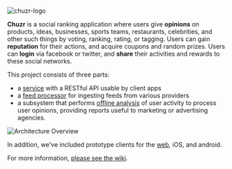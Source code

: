 
![chuzr-logo](http://i.imgur.com/SVmuICp.png)

**Chuzr** is a social ranking application where users give **opinions** on products, 
ideas, businesses, sports teams, restaurants, celebrities, and other such things
by voting, ranking, rating, or tagging.  Users can gain **reputation** for their 
actions, and acquire coupons and random prizes.  Users can **login** via facebook or twitter, 
and **share** their activities and rewards to these social networks.  

This project consists of three parts:

  * a [service](https://github.com/rtoal/chuzr/tree/master/server) with a RESTful API usable by client apps
  * a [feed processor](https://github.com/rtoal/chuzr/tree/master/feed-processor) for ingesting feeds from various providers
  * a subsystem that performs [offline analysis](https://github.com/rtoal/chuzr/tree/master/analyzer) of user activity to process user opinions, providing reports useful to marketing or advertising agencies.

![Architecture Overview](http://i.imgur.com/CywtjYc.png)

In addition, we've included prototype clients for the [web](https://github.com/rtoal/chuzr/tree/master/web-client), iOS, and android.

For more information, [please see the wiki](https://github.com/rtoal/chuzr/wiki).

